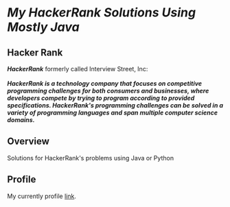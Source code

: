 # *My HackerRank Solutions Using Mostly Java*
## Hacker Rank
<b>*HackerRank*</b> formerly called Interview Street, Inc:
<br>
<br>
<b><i>HackerRank is a technology company that focuses on competitive programming challenges for both consumers and businesses, where developers compete by trying to program according to provided specifications. HackerRank's programming challenges can be solved in a variety of programming languages and span multiple computer science domains.</i></b>
<br>
## Overview
Solutions for HackerRank's problems using Java or Python
## Profile
My currently profile <a href="https://www.hackerrank.com/Meozz">link</a>.
